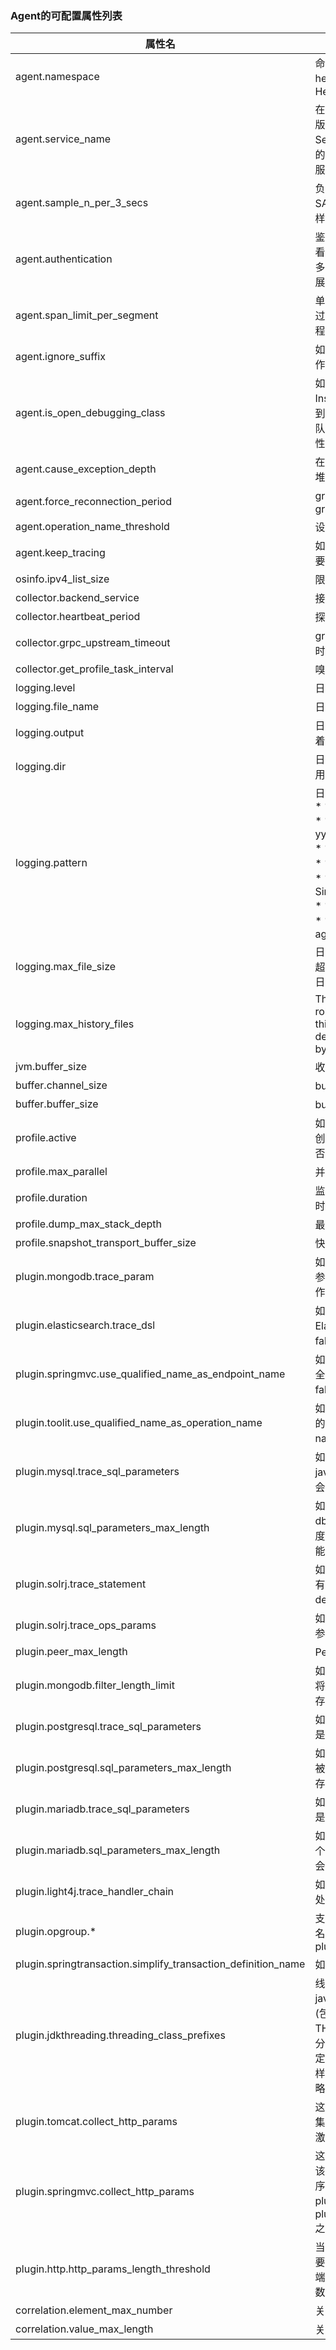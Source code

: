 ### Agent的可配置属性列表

| 属性名                                                       | 描述                                                         | 默认值               |
| ------------------------------------------------------------ | ------------------------------------------------------------ | -------------------- |
| agent.namespace                                              | 命名空间，用于隔离跨进程传播的header。如果进行了配置，header将为HeaderName:Namespace. | 未设置               |
| agent.service_name                                           | 在SkyWalking UI中展示的服务名。5.x版本对应Application，6.x版本对应Service。 建议：为每个服务设置个唯一的名字，服务的多个服务实例为同样的服务名 | Your_ApplicationName |
| agent.sample_n_per_3_secs                                    | 负数或0表示不采样，默认不采样。SAMPLE_N_PER_3_SECS表示每3秒采样N条。 | 未设置               |
| agent.authentication                                         | 鉴权是否开启取决于后端的配置，可查看application.yml的详细描述。对于大多数的场景，需要后端对鉴权进行扩展。目前仅实现了基本的鉴权功能。 | 未设置               |
| agent.span_limit_per_segment                                 | 单个segment中的span的最大个数。通过这个配置项，Skywalking可评估应用程序内存使用量。 | 未设置               |
| agent.ignore_suffix                                          | 如果这个集合中包含了第一个span的操作名，这个segment将会被忽略掉。 | 未设置               |
| agent.is_open_debugging_class                                | 如果为true，skywalking会将所有经Instrument转换过的类文件保存到/debugging文件夹下。Skywalking团队会要求你提供这些类文件以解决兼容性问题。 | 未设置               |
| agent.cause_exception_depth                                  | 在记录异常信息的时候, 探针需要记录的堆栈深度.                | 5                    |
| agent.force_reconnection_period                              | grpc的强制重连周期，基于grpc_channel_check_interval.         | 1                    |
| agent.operation_name_threshold                               | 设置操作名不建议超过最大长度(190).                           | 150                  |
| agent.keep_tracing                                           | 如果该值为 true，即使后台不可用，也要保持跟踪.               | FALSE                |
| osinfo.ipv4_list_size                                        | 限制ipv4列表的长度.                                          | 10                   |
| collector.backend_service                                    | 接收skywalking trace数据的后端地址                           | 127.0.0.1:11800      |
| collector.heartbeat_period                                   | 探针心跳报告时间. 单位秒.                                    | 30                   |
| collector.grpc_upstream_timeout                              | grpc客户端向上游发送数据时超时多长时间. 单位秒.              | 30 秒                |
| collector.get_profile_task_interval                          | 嗅探器获取配置文件任务列表间隔.                              | 20                   |
| logging.level                                                | 日志级别。默认为debug。                                      | DEBUG                |
| logging.file_name                                            | 日志文件名                                                   | skywalking-api.log   |
| logging.output                                               | 日志输出. 默认是文件. 使用控制台意味着输出到标准输出.        | FILE                 |
| logging.dir                                                  | 日志目录。默认为空串，表示使用"system.out"输出日志。         |                      |
| logging.pattern                                              | 日志格式. 所有的转换说明符:<br/>  * %level means log level.<br/>  * %timestamp 表示现在的时间格式 yyyy-MM-dd HH:mm:ss:SSS.<br/>  * %thread 表示当前线程的名称.<br/>  * %msg 表示用户记录的某些消息.<br/>  * %class 表示TargetClass的SimpleName.<br/>  * %throwable 表示用户抛出的异常.<br/>  * %agent_name 表示 agent.service_name |                      |
| logging.max_file_size                                        | 日志文件的最大大小。当日志文件大小超过这个数，归档当前的日志文件，将日志写入到新文件。 | 300 * 1024 * 1024    |
| logging.max_history_files                                    | The max history log files. When rollover happened, if log files exceed this number,then the oldest file will be delete. Negative or zero means off, by default. | -1                   |
| jvm.buffer_size                                              | 收集JVM信息的buffer的大小。                                  | 60 * 10              |
| buffer.channel_size                                          | buffer的channel大小。                                        | 5                    |
| buffer.buffer_size                                           | buffer的大小                                                 | 300                  |
| profile.active                                               | 如果为true，SkyWalking代理将在用户创建新的配置文件任务时启用配置文件. 否则禁用概要. | TRUE                 |
| profile.max_parallel                                         | 并行监控段计数                                               | 5                    |
| profile.duration                                             | 监控段最大时间(分钟)，如果当前监控段时间超出限制，则停止.    | 10                   |
| profile.dump_max_stack_depth                                 | 最大线程转储的堆栈深度                                       | 500                  |
| profile.snapshot_transport_buffer_size                       | 快照传输到后端缓冲区的大小                                   | 50                   |
| plugin.mongodb.trace_param                                   | 如果为true，记录所有访问MongoDB的参数信息。默认为false，表示仅记录操作名，不记录参数信息。 | FALSE                |
| plugin.elasticsearch.trace_dsl                               | 如果为true，记录所有访问ElasticSearch的DSL信息。默认为false。 | FALSE                |
| plugin.springmvc.use_qualified_name_as_endpoint_name         | 如果为true，endpoint的name为方法的全限定名，而不是请求的URL。默认为false。 | FALSE                |
| plugin.toolit.use_qualified_name_as_operation_name           | 如果为true，operation的name为方法的全限定名，而不是给定的operation name。默认为false。 | FALSE                |
| plugin.mysql.trace_sql_parameters                            | 如果设置为 true, SQL 查询 (典型的是 java.sql.PreparedStatement) 的参数也会被采集. | FALSE                |
| plugin.mysql.sql_parameters_max_length                       | 如果设置为正整数, 收集的 SQL 参数 db.sql.parameters 会被截断到这个长度, 否则会被完整保存, 这可能会导致性能问题. | 512                  |
| plugin.solrj.trace_statement                                 | 如果为 true, 追踪 Solr 查询请求中的所有查询参数(包括 deleteByIds 和 deleteByQuery) 默认为 false. | FALSE                |
| plugin.solrj.trace_ops_params                                | 如果为 true, 追踪 Solr 查询中所有操作参数, 默认为 false.     | FALSE                |
| plugin.peer_max_length                                       | Peer 描述最大限制.                                           | 200                  |
| plugin.mongodb.filter_length_limit                           | 如果设置为正数, WriteRequest.params 将被截短到这个长度, 否则它将被完全保存，这可能会导致性能问题. | 256                  |
| plugin.postgresql.trace_sql_parameters                       | 如果设置为true，将收集sql的参数(通常是 java.sql.PreparedStatement). | FALSE                |
| plugin.postgresql.sql_parameters_max_length                  | 如果设置为正数, db.sql.parameters 将被截断到这个长度，否则它将被完全保存，这可能会导致性能问题. | 512                  |
| plugin.mariadb.trace_sql_parameters                          | 如果设置为true，将收集sql的参数(通常是 java.sql.PreparedStatement). | FALSE                |
| plugin.mariadb.sql_parameters_max_length                     | 如果设置为正数，db.sql 将被截断到这个长度，否则它将被完全保存，这可能会导致性能问题. | 512                  |
| plugin.light4j.trace_handler_chain                           | 如果为true，请跟踪属于请求的Light4J处理程序链的所有中间件/业务处理程序. | FALSE                |
| plugin.opgroup.*                                             | 支持在不同插件中自定义组规则的操作名. 请阅读 Group rule supported plugins | Not set              |
| plugin.springtransaction.simplify_transaction_definition_name | 如果为true，事务定义名称将被简化.                            | FALSE                |
| plugin.jdkthreading.threading_class_prefixes                 | 线程类 (java.lang.Runnable and java.util.concurrent.Callable) 及其子类(包括任何名称匹配 THREADING_CLASS_PREFIXES (以 ， 分隔)的匿名内部类) 将被检测, 确保只指定短小的前缀，就像您预期要测试的一样, (java. 和 javax. 会因安全问题而被忽略) | Not set              |
| plugin.tomcat.collect_http_params                            | 这个配置项控制Tomcat插件是否应该收集请求的参数. 同样，在概要追踪中隐式激活. | FALSE                |
| plugin.springmvc.collect_http_params                         | 这个配置项控制SpringMVC插件是否应该收集请求的参数, 当您的Spring应用程序基于Tomcat时, 只需要设置 plugin.tomcat.collect_http_params 或 plugin.springmvc.collect_http_params 之一. 同样，在概要追踪中隐式激活. | FALSE                |
| plugin.http.http_params_length_threshold                     | 当启用 COLLECT_HTTP_PARAMS时，要保留多少字符并将其发送到OAP后端，请使用负值来保留和发送完整的参数. 添加这个配置项是为了提高性能. | 1024                 |
| correlation.element_max_number                               | 关联上下文的最大元素数.                                      | 3                    |
| correlation.value_max_length                                 | 关联上下文元素的最大值长度.                                  | 128                  |